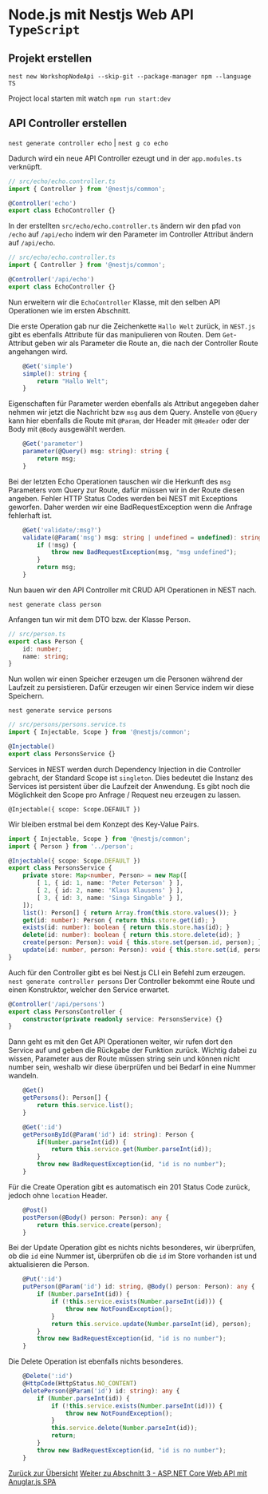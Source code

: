 
# Node.js mit Nestjs Web API `TypeScript`

## Projekt erstellen

`nest new WorkshopNodeApi --skip-git --package-manager npm --language TS`

Project local starten mit watch
`npm run start:dev`

## API Controller erstellen

`nest generate controller echo` | `nest g co echo`

Dadurch wird ein neue API Controller ezeugt und in der `app.modules.ts` verknüpft.

```typescript
// src/echo/echo.controller.ts
import { Controller } from '@nestjs/common';

@Controller('echo')
export class EchoController {}
```

In der erstellten `src/echo/echo.controller.ts` ändern wir den pfad von `/echo` auf `/api/echo` indem wir den Parameter im Controller Attribut ändern auf `/api/echo`.

```typescript
// src/echo/echo.controller.ts
import { Controller } from '@nestjs/common';

@Controller('/api/echo')
export class EchoController {}
```

Nun erweitern wir die `EchoController` Klasse, mit den selben API Operationen wie im ersten Abschnitt.

Die erste Operation gab nur die Zeichenkette `Hallo Welt` zurück, in `NEST.js` gibt es ebenfalls Attribute für das manipulieren von Routen. Dem `Get`-Attribut geben wir als Parameter die Route an, die nach der Controller Route angehangen wird.

```typescript
    @Get('simple')
    simple(): string {
        return "Hallo Welt";
    }
```

Eigenschaften für Parameter werden ebenfalls als Attribut angegeben daher nehmen wir jetzt die Nachricht bzw `msg` aus dem Query. Anstelle von `@Query` kann hier ebenfalls die Route mit `@Param`, der Header mit `@Header` oder der Body mit `@Body` ausgewählt werden.

```typescript
    @Get('parameter')
    parameter(@Query() msg: string): string {
        return msg;
    }
```

Bei der letzten Echo Operationen tauschen wir die Herkunft des `msg` Parameters vom Query zur Route, dafür müssen wir in der Route diesen angeben. Fehler HTTP Status Codes werden bei NEST mit Exceptions geworfen. Daher werden wir eine BadRequestException wenn die Anfrage fehlerhaft ist.

```typescript
    @Get('validate/:msg?')
    validate(@Param('msg') msg: string | undefined = undefined): string {
        if (!msg) {
            throw new BadRequestException(msg, "msg undefined");
        }
        return msg;
    }
```

Nun bauen wir den API Controller mit CRUD API Operationen in NEST nach.

`nest generate class person`

Anfangen tun wir mit dem DTO bzw. der Klasse Person.

```typescript
// src/person.ts
export class Person {
    id: number;
    name: string;
}
```

Nun wollen wir einen Speicher erzeugen um die Personen während der Laufzeit zu persistieren. Dafür erzeugen wir einen Service indem wir diese Speichern.

`nest generate service persons`

```typescript
// src/persons/persons.service.ts
import { Injectable, Scope } from '@nestjs/common';

@Injectable()
export class PersonsService {}
```

Services in NEST werden durch Dependency Injection in die Controller gebracht, der Standard Scope ist `singleton`. Dies bedeutet die Instanz des Services ist persistent über die Laufzeit der Anwendung. Es gibt noch die Möglichkeit den Scope pro Anfrage / Request neu erzeugen zu lassen.

`@Injectable({ scope: Scope.DEFAULT })`

Wir bleiben erstmal bei dem Konzept des Key-Value Pairs.

```typescript
import { Injectable, Scope } from '@nestjs/common';
import { Person } from '../person';

@Injectable({ scope: Scope.DEFAULT })
export class PersonsService {
    private store: Map<number, Person> = new Map([
        [ 1, { id: 1, name: 'Peter Peterson' } ],
        [ 2, { id: 2, name: 'Klaus Klausens' } ],
        [ 3, { id: 3, name: 'Singa Singable' } ],
    ]);
    list(): Person[] { return Array.from(this.store.values()); }
    get(id: number): Person { return this.store.get(id); }
    exists(id: number): boolean { return this.store.has(id); }
    delete(id: number): boolean { return this.store.delete(id); }
    create(person: Person): void { this.store.set(person.id, person); }
    update(id: number, person: Person): void { this.store.set(id, person); }
}
```

Auch für den Controller gibt es bei Nest.js CLI ein Befehl zum erzeugen.
`nest generate controller persons`
Der Controller bekommt eine Route und einen Konstruktor, welcher den Service erwartet.

```typescript
@Controller('/api/persons')
export class PersonsController {
    constructor(private readonly service: PersonsService) {}
}
```

Dann geht es mit den Get API Operationen weiter, wir rufen dort den Service auf und geben die Rückgabe der Funktion zurück. Wichtig dabei zu wissen, Parameter aus der Route müssen string sein und können nicht number sein, weshalb wir diese überprüfen und bei Bedarf in eine Nummer wandeln.

```typescript
    @Get()
    getPersons(): Person[] {
        return this.service.list();
    }

    @Get(':id')
    getPersonById(@Param('id') id: string): Person {
        if(Number.parseInt(id)) {
            return this.service.get(Number.parseInt(id));
        }
        throw new BadRequestException(id, "id is no number");
    }
```

Für die Create Operation gibt es automatisch ein 201 Status Code zurück, jedoch ohne `location` Header.

```typescript
    @Post()
    postPerson(@Body() person: Person): any {
        return this.service.create(person);
    }
```

Bei der Update Operation gibt es nichts nichts besonderes, wir überprüfen, ob die `id` eine Nummer ist, überprüfen ob die `id` im Store vorhanden ist und aktualisieren die Person.

```typescript
    @Put(':id')
    putPerson(@Param('id') id: string, @Body() person: Person): any {
        if (Number.parseInt(id)) {
            if (!this.service.exists(Number.parseInt(id))) {
                throw new NotFoundException();
            }
            return this.service.update(Number.parseInt(id), person);
        }
        throw new BadRequestException(id, "id is no number");
    }
```

Die Delete Operation ist ebenfalls nichts besonderes.

```typescript
    @Delete(':id')
    @HttpCode(HttpStatus.NO_CONTENT)
    deletePerson(@Param('id') id: string): any {
        if (Number.parseInt(id)) {
            if (!this.service.exists(Number.parseInt(id))) {
                throw new NotFoundException();
            }
            this.service.delete(Number.parseInt(id));
            return;
        }
        throw new BadRequestException(id, "id is no number");
    }
```

[Zurück zur Übersicht](README.md)
[Weiter zu Abschnitt 3 - ASP.NET Core Web API mit Anuglar.js SPA](abschnitt-3.md)
